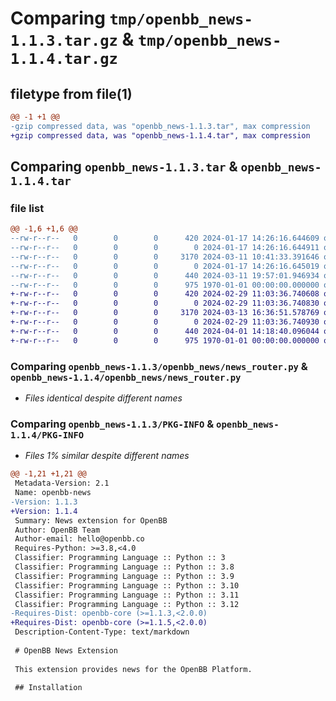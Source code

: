 # Comparing `tmp/openbb_news-1.1.3.tar.gz` & `tmp/openbb_news-1.1.4.tar.gz`

## filetype from file(1)

```diff
@@ -1 +1 @@
-gzip compressed data, was "openbb_news-1.1.3.tar", max compression
+gzip compressed data, was "openbb_news-1.1.4.tar", max compression
```

## Comparing `openbb_news-1.1.3.tar` & `openbb_news-1.1.4.tar`

### file list

```diff
@@ -1,6 +1,6 @@
--rw-r--r--   0        0        0      420 2024-01-17 14:26:16.644609 openbb_news-1.1.3/README.md
--rw-r--r--   0        0        0        0 2024-01-17 14:26:16.644911 openbb_news-1.1.3/openbb_news/__init__.py
--rw-r--r--   0        0        0     3170 2024-03-11 10:41:33.391646 openbb_news-1.1.3/openbb_news/news_router.py
--rw-r--r--   0        0        0        0 2024-01-17 14:26:16.645019 openbb_news-1.1.3/openbb_news/py.typed
--rw-r--r--   0        0        0      440 2024-03-11 19:57:01.946934 openbb_news-1.1.3/pyproject.toml
--rw-r--r--   0        0        0      975 1970-01-01 00:00:00.000000 openbb_news-1.1.3/PKG-INFO
+-rw-r--r--   0        0        0      420 2024-02-29 11:03:36.740608 openbb_news-1.1.4/README.md
+-rw-r--r--   0        0        0        0 2024-02-29 11:03:36.740830 openbb_news-1.1.4/openbb_news/__init__.py
+-rw-r--r--   0        0        0     3170 2024-03-13 16:36:51.578769 openbb_news-1.1.4/openbb_news/news_router.py
+-rw-r--r--   0        0        0        0 2024-02-29 11:03:36.740930 openbb_news-1.1.4/openbb_news/py.typed
+-rw-r--r--   0        0        0      440 2024-04-01 14:18:40.096044 openbb_news-1.1.4/pyproject.toml
+-rw-r--r--   0        0        0      975 1970-01-01 00:00:00.000000 openbb_news-1.1.4/PKG-INFO
```

### Comparing `openbb_news-1.1.3/openbb_news/news_router.py` & `openbb_news-1.1.4/openbb_news/news_router.py`

 * *Files identical despite different names*

### Comparing `openbb_news-1.1.3/PKG-INFO` & `openbb_news-1.1.4/PKG-INFO`

 * *Files 1% similar despite different names*

```diff
@@ -1,21 +1,21 @@
 Metadata-Version: 2.1
 Name: openbb-news
-Version: 1.1.3
+Version: 1.1.4
 Summary: News extension for OpenBB
 Author: OpenBB Team
 Author-email: hello@openbb.co
 Requires-Python: >=3.8,<4.0
 Classifier: Programming Language :: Python :: 3
 Classifier: Programming Language :: Python :: 3.8
 Classifier: Programming Language :: Python :: 3.9
 Classifier: Programming Language :: Python :: 3.10
 Classifier: Programming Language :: Python :: 3.11
 Classifier: Programming Language :: Python :: 3.12
-Requires-Dist: openbb-core (>=1.1.3,<2.0.0)
+Requires-Dist: openbb-core (>=1.1.5,<2.0.0)
 Description-Content-Type: text/markdown
 
 # OpenBB News Extension
 
 This extension provides news for the OpenBB Platform.
 
 ## Installation
```

